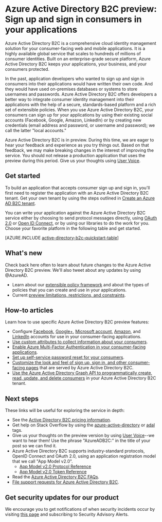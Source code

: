 <properties
	pageTitle="Azure Active Directory B2C preview: Overview | Microsoft Azure"
	description="Developing consumer-facing applications with Azure Active Directory B2C"
	services="active-directory-b2c"
	documentationCenter=""
	authors="swkrish"
	manager="msmbaldwin"
	editor="bryanla"/>

<tags
	ms.service="active-directory-b2c"
	ms.workload="identity"
	ms.tgt_pltfrm="na"
	ms.devlang="na"
	ms.topic="hero-article"
	ms.date="03/22/2016"
	ms.author="swkrish"/>

# Azure Active Directory B2C preview: Sign up and sign in consumers in your applications

Azure Active Directory B2C is a comprehensive cloud identity management solution for your consumer-facing web and mobile applications. It is a highly available global service that scales to hundreds of millions of consumer identities. Built on an enterprise-grade secure platform, Azure Active Directory B2C keeps your applications, your business, and your consumers protected.

In the past, application developers who wanted to sign up and sign in consumers into their applications would have written their own code. And they would have used on-premises databases or systems to store usernames and passwords. Azure Active Directory B2C offers developers a better way to integrate consumer identity management into their applications with the help of a secure, standards-based platform and a rich set of extensible policies. When you use Azure Active Directory B2C, your consumers can sign up for your applications by using their existing social accounts (Facebook, Google, Amazon, LinkedIn) or by creating new credentials (email address and password, or username and password); we call the latter "local accounts."

Azure Active Directory B2C is in preview. During this time, we are eager to hear your feedback and experience as you try things out. Based on that feedback, we may make breaking changes in the interest of improving the service.  You should not release a production application that uses the preview during this period. Give us your thoughts using [User Voice](https://feedback.azure.com/forums/169401-azure-active-directory/).

## Get started

To build an application that accepts consumer sign up and sign in, you'll first need to register the application with an Azure Active Directory B2C tenant. Get your own tenant by using the steps outlined in [Create an Azure AD B2C tenant](active-directory-b2c-get-started.md).

You can write your application against the Azure Active Directory B2C service either by choosing to send protocol messages directly, using [OAuth 2.0](active-directory-b2c-reference-protocols.md#oauth2-authorization-code-flow) or [Open ID Connect](active-directory-b2c-reference-protocols.md#openid-connect-sign-in-flow), or by using our libraries to do the work for you. Choose your favorite platform in the following table and get started.

[AZURE.INCLUDE [active-directory-b2c-quickstart-table](../../includes/active-directory-b2c-quickstart-table.md)]

## What's new

Check back here often to learn about future changes to the Azure Active Directory B2C preview. We'll also tweet about any updates by using @AzureAD.

- Learn about our [extensible policy framework](active-directory-b2c-reference-policies.md) and about the types of policies that you can create and use in your applications.
- Current [preview limitations, restrictions, and constraints](active-directory-b2c-limitations.md).

## How-to articles

Learn how to use specific Azure Active Directory B2C preview features:

- Configure [Facebook](active-directory-b2c-setup-fb-app.md), [Google+](active-directory-b2c-setup-goog-app.md), [Microsoft account](active-directory-b2c-setup-msa-app.md), [Amazon](active-directory-b2c-setup-amzn-app.md), and [LinkedIn](active-directory-b2c-setup-li-app.md) accounts for use in your consumer-facing applications.
- [Use custom attributes to collect information about your consumers](active-directory-b2c-reference-custom-attr.md).
- [Enable Azure Multi-Factor Authentication in your consumer-facing applications](active-directory-b2c-reference-mfa.md).
- [Set up self-service password reset for your consumers](active-directory-b2c-reference-sspr.md).
- [Customize the look and feel of sign up, sign in, and other consumer-facing pages](active-directory-b2c-reference-ui-customization.md) that are served by Azure Active Directory B2C.
- [Use the Azure Active Directory Graph API to programmatically create, read, update, and delete consumers](active-directory-b2c-devquickstarts-graph-dotnet.md) in your Azure Active Directory B2C tenant.

## Next steps

These links will be useful for exploring the service in depth:

- See the [Active Directory B2C pricing information](https://azure.microsoft.com/pricing/details/active-directory-b2c/).
- Get help on Stack Overflow by using the [azure-active-directory](http://stackoverflow.com/questions/tagged/azure-active-directory) or [adal](http://stackoverflow.com/questions/tagged/adal) tags.
- Give us your thoughts on the preview version by using [User Voice](https://feedback.azure.com/forums/169401-azure-active-directory/)--we want to hear them! Use the phrase "AzureADB2C:" in the title of your post so we can find it.
- Azure Active Directory B2C supports industry-standard protocols, OpenID Connect and OAuth 2.0, using an application registration model that we call "App Model v2.0".
  - [App Model v2.0 Protocol Reference](active-directory-b2c-reference-protocols.md)
  - [App Model v2.0 Token Reference](active-directory-b2c-reference-tokens.md)
- Read the [Azure Active Directory B2C FAQs](active-directory-b2c-faqs.md).
- [File support requests for Azure Active Directory B2C](active-directory-b2c-support.md).

## Get security updates for our product

We encourage you to get notifications of when security incidents occur by visiting [this page](https://technet.microsoft.com/en-us/security/dd252948) and subscribing to Security Advisory Alerts.
